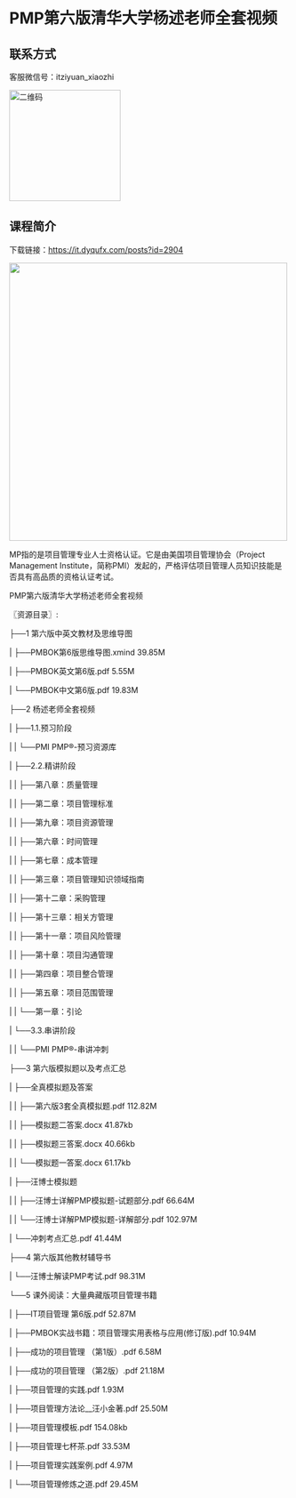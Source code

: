 # PMP第六版清华大学杨述老师全套视频

## 联系方式

客服微信号：itziyuan_xiaozhi

<img src="https://ziyuanyun.oss-cn-guangzhou.aliyuncs.com/common/20240614073449/666b82192834a.jpg" width="200" height="200" alt="二维码">

## 课程简介

下载链接：https://it.dyqufx.com/posts?id=2904

<img src="https://ziyuanyun.oss-cn-guangzhou.aliyuncs.com/yun/20240515184424/6644920881ffd.jpg" width="500" alt="">

  MP指的是项目管理专业人士资格认证。它是由美国项目管理协会（Project Management Institute，简称PMI）发起的，严格评估项目管理人员知识技能是否具有高品质的资格认证考试。

 PMP第六版清华大学杨述老师全套视频



 〖资源目录〗:

 ├──1 第六版中英文教材及思维导图

 | ├──PMBOK第6版思维导图.xmind 39.85M

 | ├──PMBOK英文第6版.pdf 5.55M

 | └──PMBOK中文第6版.pdf 19.83M

 ├──2 杨述老师全套视频

 | ├──1.1.预习阶段

 | | └──PMI PMP®-预习资源库

 | ├──2.2.精讲阶段

 | | ├──第八章：质量管理

 | | ├──第二章：项目管理标准

 | | ├──第九章：项目资源管理

 | | ├──第六章：时间管理

 | | ├──第七章：成本管理

 | | ├──第三章：项目管理知识领域指南

 | | ├──第十二章：采购管理

 | | ├──第十三章：相关方管理

 | | ├──第十一章：项目风险管理

 | | ├──第十章：项目沟通管理

 | | ├──第四章：项目整合管理

 | | ├──第五章：项目范围管理

 | | └──第一章：引论

 | └──3.3.串讲阶段

 | | └──PMI PMP®-串讲冲刺

 ├──3 第六版模拟题以及考点汇总

 | ├──全真模拟题及答案

 | | ├──第六版3套全真模拟题.pdf 112.82M

 | | ├──模拟题二答案.docx 41.87kb

 | | ├──模拟题三答案.docx 40.66kb

 | | └──模拟题一答案.docx 61.17kb

 | ├──汪博士模拟题

 | | ├──汪博士详解PMP模拟题-试题部分.pdf 66.64M

 | | └──汪博士详解PMP模拟题-详解部分.pdf 102.97M

 | └──冲刺考点汇总.pdf 41.44M

 ├──4 第六版其他教材辅导书

 | └──汪博士解读PMP考试.pdf 98.31M

 └──5 课外阅读：大量典藏版项目管理书籍

 | ├──IT项目管理 第6版.pdf 52.87M

 | ├──PMBOK实战书籍：项目管理实用表格与应用(修订版).pdf 10.94M

 | ├──成功的项目管理 （第1版）.pdf 6.58M

 | ├──成功的项目管理 （第2版）.pdf 21.18M

 | ├──项目管理的实践.pdf 1.93M

 | ├──项目管理方法论__汪小金著.pdf 25.50M

 | ├──项目管理模板.pdf 154.08kb

 | ├──项目管理七杯茶.pdf 33.53M

 | ├──项目管理实践案例.pdf 4.97M

 | └──项目管理修炼之道.pdf 29.45M

  